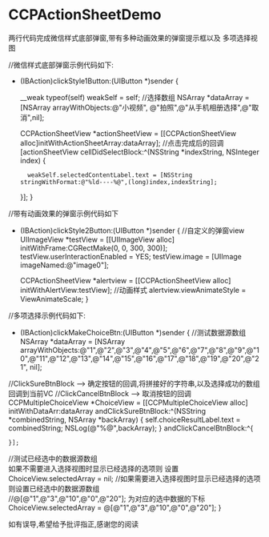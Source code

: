 # CCPActionSheetDemo
两行代码完成微信样式底部弹窗,带有多种动画效果的弹窗提示框以及 多项选择视图

//微信样式底部弹窗示例代码如下:
- (IBAction)clickStyle1Button:(UIButton *)sender {
    
    __weak typeof(self) weakSelf = self;
    //选择数组
    NSArray *dataArray = [NSArray arrayWithObjects:@"小视频", @"拍照",@"从手机相册选择",@"取消",nil];
    
  CCPActionSheetView *actionSheetView = [[CCPActionSheetView alloc]initWithActionSheetArray:dataArray];
    //点击完成后的回调
    [actionSheetView cellDidSelectBlock:^(NSString *indexString, NSInteger index) {
        
        weakSelf.selectedContentLabel.text = [NSString stringWithFormat:@"%ld----%@",(long)index,indexString];
        
    }];
}

//带有动画效果的弹窗示例代码如下
- (IBAction)clickStyle2Button:(UIButton *)sender {
 //自定义的弹窗view
    UIImageView *testView = [[UIImageView alloc] initWithFrame:CGRectMake(0, 0, 300, 300)];
    testView.userInteractionEnabled = YES;
    testView.image = [UIImage imageNamed:@"image0"];

    CCPActionSheetView *alertview = [[CCPActionSheetView alloc] initWithAlertView:testView];
//动画样式
 alertview.viewAnimateStyle = ViewAnimateScale;
}


//多项选择示例代码如下:
- (IBAction)clickMakeChoiceBtn:(UIButton *)sender {
   //测试数据源数组
    NSArray *dataArray = [NSArray arrayWithObjects:@"1",@"2",@"3",@"4",@"5",@"6",@"7",@"8",@"9",@"10",@"11",@"12",@"13",@"14",@"15",@"16",@"17",@"18",@"19",@"20",@"21", nil];
    
//ClickSureBtnBlock —> 确定按钮的回调,将拼接好的字符串,以及选择成功的数组回调到当前VC
//ClickCancelBtnBlock —> 取消按钮的回调
    CCPMultipleChoiceView *ChoiceView = [[CCPMultipleChoiceView alloc] initWithDataArr:dataArray andClickSureBtnBlock:^(NSString *combinedString, NSArray *backArray) {
        self.choiceResultLabel.text = combinedString;
        NSLog(@"%@",backArray);
    } andClickCancelBtnBlock:^{
        
    }];
//测试已经选中的数据源数组  
如果不需要进入选择视图时显示已经选择的选项则  设置      ChoiceView.selectedArray = nil;
//如果需要进入选择视图时显示已经选择的选项 则设置已经选中的数据源数组  
//@[@"1",@"3",@"10",@"0",@"20"]; 为对应的选中数据的下标
 ChoiceView.selectedArray = @[@"1",@"3",@"10",@"0",@"20"];
}

如有误导,希望给予批评指正,感谢您的阅读

